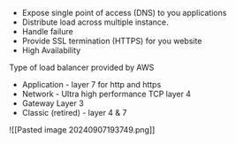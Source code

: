 
- Expose single point of access (DNS) to you applications
- Distribute load across multiple instance.
- Handle failure
- Provide SSL termination (HTTPS) for you website 
- High Availability

Type of load balancer provided by AWS

- Application - layer 7 for http and https
- Network - Ultra high performance TCP layer 4
- Gateway  Layer 3
- Classic (retired) - layer 4 & 7

![[Pasted image 20240907193749.png]]


